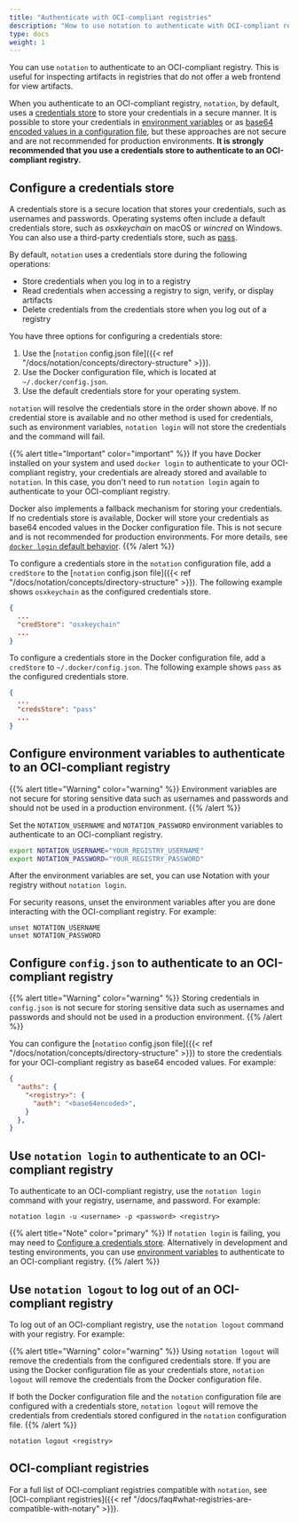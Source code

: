 ```yaml
---
title: "Authenticate with OCI-compliant registries"
description: "How to use notation to authenticate with OCI-compliant registries"
type: docs
weight: 1
---
```


You can use `notation` to authenticate to an OCI-compliant registry. This is useful for inspecting artifacts in registries that do not offer a web frontend for view artifacts.

When you authenticate to an OCI-compliant registry, `notation`, by default, uses a [credentials store](#configure-a-credentials-store) to store your credentials in a secure manner. It is possible to store your credentials in [environment variables](#configure-environment-variables-to-authenticate-to-an-oci-compliant-registry) or as [base64 encoded values in a configuration file](#configure-configjson-to-authenticate-to-an-oci-compliant-registry), but these approaches are not secure and are not recommended for production environments. **It is strongly recommended that you use a credentials store to authenticate to an OCI-compliant registry.**

## Configure a credentials store

A credentials store is a secure location that stores your credentials, such as usernames and passwords. Operating systems often include a default credentials store, such as *osxkeychain* on macOS or *wincred* on Windows. You can also use a third-party credentials store, such as [pass](https://www.passwordstore.org/).

By default, `notation` uses a credentials store during the following operations:
- Store credentials when you log in to a registry
- Read credentials when accessing a registry to sign, verify, or display artifacts
- Delete credentials from the credentials store when you log out of a registry
 
You have three options for configuring a credentials store:
1. Use the [`notation` config.json file]({{< ref "/docs/notation/concepts/directory-structure" >}}).
1. Use the Docker configuration file, which is located at `~/.docker/config.json`.
1. Use the default credentials store for your operating system.

`notation` will resolve the credentials store in the order shown above. If no credential store is available and no other method is used for credentials, such as environment variables, `notation login` will not store the credentials and the command will fail.

{{% alert title="Important" color="important" %}}
If you have Docker installed on your system and used `docker login` to authenticate to your OCI-compliant registry, your credentials are already stored and available to `notation`. In this case, you don't need to run `notation login` again to authenticate to your OCI-compliant registry.

Docker also implements a fallback mechanism for storing your credentials. If no credentials store is available, Docker will store your credentials as base64 encoded values in the Docker configuration file. This is not secure and is not recommended for production environments. For more details, see [`docker login` default behavior](https://docs.docker.com/engine/reference/commandline/login/#default-behavior).
{{% /alert %}}

To configure a credentials store in the `notation` configuration file, add a `credStore` to the [`notation` config.json file]({{< ref "/docs/notation/concepts/directory-structure" >}}). The following example shows `osxkeychain` as the configured credentials store.

```json
{
  ...
  "credStore": "osxkeychain"
  ...
}
```

To configure a credentials store in the Docker configuration file, add a `credStore` to `~/.docker/config.json`. The following example shows `pass` as the configured credentials store.

```json
{
  ...
  "credsStore": "pass"
  ...
}
```

## Configure environment variables to authenticate to an OCI-compliant registry

{{% alert title="Warning" color="warning" %}}
Environment variables are not secure for storing sensitive data such as usernames and passwords and should not be used in a production environment.
{{% /alert %}}

Set the `NOTATION_USERNAME` and `NOTATION_PASSWORD` environment variables to authenticate to an OCI-compliant registry.

```bash
export NOTATION_USERNAME="YOUR_REGISTRY_USERNAME"
export NOTATION_PASSWORD="YOUR_REGISTRY_PASSWORD"
```

After the environment variables are set, you can use Notation with your registry without `notation login`.

For security reasons, unset the environment variables after you are done interacting with the OCI-compliant registry. For example:

```console
unset NOTATION_USERNAME
unset NOTATION_PASSWORD
```

## Configure `config.json` to authenticate to an OCI-compliant registry

{{% alert title="Warning" color="warning" %}}
Storing credentials in `config.json` is not secure for storing sensitive data such as usernames and passwords and should not be used in a production environment.
{{% /alert %}}

You can configure the [`notation` config.json file]({{< ref "/docs/notation/concepts/directory-structure" >}}) to store the credentials for your OCI-compliant registry as base64 encoded values. For example:

```json
{
  "auths": {
    "<registry>": {
      "auth": "<base64encoded>",
    }
  },
}
```

## Use `notation login` to authenticate to an OCI-compliant registry

To authenticate to an OCI-compliant registry, use the `notation login` command with your registry, username, and password. For example:

```console
notation login -u <username> -p <password> <registry>
```

{{% alert title="Note" color="primary" %}}
If `notation login` is failing, you may need to [Configure a credentials store](#configure-a-credentials-store). Alternatively in development and testing environments, you can use [environment variables](#configure-environment-variables-to-authenticate-to-an-oci-compliant-registry) to authenticate to an OCI-compliant registry.
{{% /alert %}}

## Use `notation logout` to log out of an OCI-compliant registry

To log out of an OCI-compliant registry, use the `notation logout` command with your registry. For example:

{{% alert title="Warning" color="warning" %}}
Using `notation logout` will remove the credentials from the configured credentials store. If you are using the Docker configuration file as your credentials store, `notation logout` will remove the credentials from the Docker configuration file.

If both the Docker configuration file and the `notation` configuration file are configured with a credentials store, `notation logout` will remove the credentials from credentials stored configured in the `notation` configuration file.
{{% /alert %}}

```console
notation logout <registry>
```

## OCI-compliant registries

For a full list of OCI-compliant registries compatible with `notation`, see [OCI-compliant registries]({{< ref "/docs/faq#what-registries-are-compatible-with-notary" >}}).